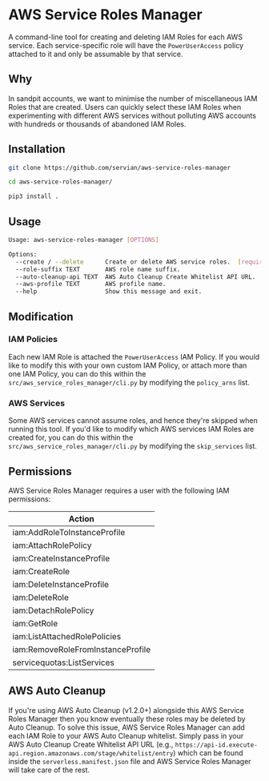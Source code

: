 # AWS Service Roles Manager

A command-line tool for creating and deleting IAM Roles for each AWS service. Each service-specific role will have the `PowerUserAccess` policy attached to it and only be assumable by that service.

## Why

In sandpit accounts, we want to minimise the number of miscellaneous IAM Roles that are created. Users can quickly select these IAM Roles when experimenting with different AWS services without polluting AWS accounts with hundreds or thousands of abandoned IAM Roles.

## Installation

```bash
git clone https://github.com/servian/aws-service-roles-manager
```

```bash
cd aws-service-roles-manager/
```

```bash
pip3 install .
```

## Usage

```bash
Usage: aws-service-roles-manager [OPTIONS]

Options:
  --create / --delete      Create or delete AWS service roles.  [required]
  --role-suffix TEXT       AWS role name suffix.
  --auto-cleanup-api TEXT  AWS Auto Cleanup Create Whitelist API URL.
  --aws-profile TEXT       AWS profile name.
  --help                   Show this message and exit.
```

## Modification

### IAM Policies

Each new IAM Role is attached the `PowerUserAccess` IAM Policy. If you would like to modify this with your own custom IAM Policy, or attach more than one IAM Policy, you can do this within the `src/aws_service_roles_manager/cli.py` by modifying the `policy_arns` list.

### AWS Services

Some AWS services cannot assume roles, and hence they're skipped when running this tool. If you'd like to modify which AWS services IAM Roles are created for, you can do this within the `src/aws_service_roles_manager/cli.py` by modifying the `skip_services` list.

## Permissions

AWS Service Roles Manager requires a user with the following IAM permissions:

| Action                            |
| --------------------------------- |
| iam:AddRoleToInstanceProfile      |
| iam:AttachRolePolicy              |
| iam:CreateInstanceProfile         |
| iam:CreateRole                    |
| iam:DeleteInstanceProfile         |
| iam:DeleteRole                    |
| iam:DetachRolePolicy              |
| iam:GetRole                       |
| iam:ListAttachedRolePolicies      |
| iam:RemoveRoleFromInstanceProfile |
| servicequotas:ListServices        |

## AWS Auto Cleanup

If you're using AWS Auto Cleanup (v1.2.0+) alongside this AWS Service Roles Manager then you know eventually these roles may be deleted by Auto Cleanup. To solve this issue, AWS Service Roles Manager can add each IAM Role to your AWS Auto Cleanup whitelist. Simply pass in your AWS Auto Cleanup Create Whitelist API URL (e.g., `https://api-id.execute-api.region.amazonaws.com/stage/whitelist/entry`) which can be found inside the `serverless.manifest.json` file and AWS Service Roles Manager will take care of the rest.
